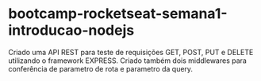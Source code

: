 # bootcamp-rocketseat-semana1-introducao-nodejs
Criado uma API REST para teste de requisições GET, POST, PUT e DELETE utilizando o framework EXPRESS. Criado também dois middlewares para conferência de parametro de rota e parametro da query. 
